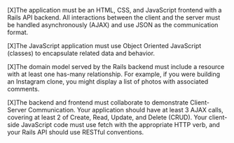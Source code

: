 [X]The application must be an HTML, CSS, and JavaScript frontend with a Rails API backend. All interactions between the client and the server must be handled asynchronously (AJAX) and use JSON as the communication format.

[X]The JavaScript application must use Object Oriented JavaScript (classes) to encapsulate related data and behavior.

[X]The domain model served by the Rails backend must include a resource with at least one has-many relationship. For example, if you were building an Instagram clone, you might display a list of photos with associated comments.

[X]The backend and frontend must collaborate to demonstrate Client-Server Communication. Your application should have at least 3 AJAX calls, covering at least 2 of Create, Read, Update, and Delete (CRUD). Your client-side JavaScript code must use fetch with the appropriate HTTP verb, and your Rails API should use RESTful conventions.